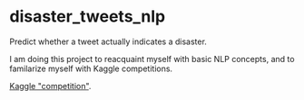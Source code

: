 # disaster_tweets_nlp

Predict whether a tweet actually indicates a disaster.

I am doing this project to reacquaint myself with basic NLP concepts, 
and to familarize myself with Kaggle competitions.

[Kaggle "competition"](https://www.kaggle.com/competitions/nlp-getting-started/data).
